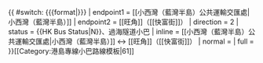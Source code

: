 {{ #switch: {{{format|}}}
  | endpoint1 = [[小西灣（藍灣半島）公共運輸交匯處|小西灣（藍灣半島）]]
  | endpoint2 = [[旺角]]（[[快富街]]）
  | direction = 2
  | status = {{HK Bus Status|N}}、過海隧道小巴
  | inline = [[小西灣（藍灣半島）公共運輸交匯處|小西灣（藍灣半島）]] ↔ [[旺角]]（[[快富街]]）
  | normal =
  | full =
}}<noinclude>[[Category:港島專線小巴路線模板|61]]</noinclude>
